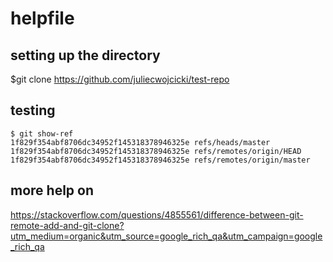 # helpfile

## setting up the directory 
$git clone https://github.com/juliecwojcicki/test-repo

## testing

```
$ git show-ref
1f829f354abf8706dc34952f145318378946325e refs/heads/master
1f829f354abf8706dc34952f145318378946325e refs/remotes/origin/HEAD
1f829f354abf8706dc34952f145318378946325e refs/remotes/origin/master
```


## more help on
<https://stackoverflow.com/questions/4855561/difference-between-git-remote-add-and-git-clone?utm_medium=organic&utm_source=google_rich_qa&utm_campaign=google_rich_qa>

